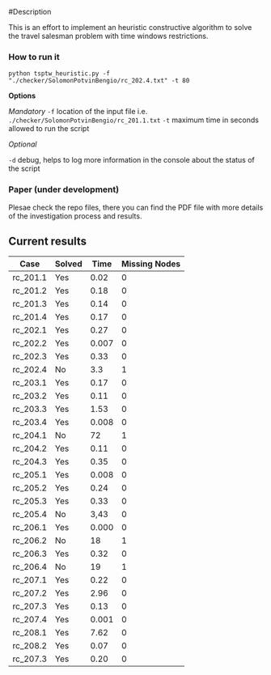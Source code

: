 #Description

This is an effort to implement an heuristic constructive algorithm to solve the travel salesman problem with time windows restrictions.

### How to run it


```
python tsptw_heuristic.py -f "./checker/SolomonPotvinBengio/rc_202.4.txt" -t 80   
```

**Options**

*Mandatory*
`-f` location of the input file i.e. `./checker/SolomonPotvinBengio/rc_201.1.txt`
`-t` maximum time in seconds allowed to run the script

*Optional*

`-d` debug, helps to log more information in the console about the status of the script



### Paper (under development)
Plesae check the repo files, there you can find the PDF file with more details of the investigation process and results.


## Current results

| Case     | Solved   | Time   | Missing Nodes |
|----------|----------|--------|---------------|
| rc_201.1 | Yes       | 0.02   | 0             |
| rc_201.2 | Yes       | 0.18   | 0             |
| rc_201.3 | Yes       | 0.14   | 0             |
| rc_201.4 | Yes       | 0.17   | 0             |
| rc_202.1 | Yes       | 0.27   | 0             |
| rc_202.2 | Yes       | 0.007  | 0             |
| rc_202.3 | Yes       | 0.33   | 0         |
| rc_202.4 | No        | 3.3    | 1         |
| rc_203.1 | Yes       | 0.17   | 0         |
| rc_203.2 | Yes       | 0.11   | 0         |
| rc_203.3 | Yes       | 1.53   | 0         |
| rc_203.4 | Yes       | 0.008  | 0         |
| rc_204.1 | No        | 72     | 1         |
| rc_204.2 | Yes       | 0.11   | 0         |
| rc_204.3 | Yes       | 0.35   | 0         |
| rc_205.1 | Yes       | 0.008  | 0         |
| rc_205.2 | Yes       | 0.24   | 0         |
| rc_205.3 | Yes       | 0.33   | 0         |
| rc_205.4 | No        | 3,43   | 0         |
| rc_206.1 | Yes       | 0.000  | 0         |
| rc_206.2 | No        | 18     | 1         |
| rc_206.3 | Yes       | 0.32   | 0         |
| rc_206.4 | No        | 19     | 1         |
| rc_207.1 | Yes       | 0.22   | 0         |
| rc_207.2 | Yes       | 2.96   | 0         |
| rc_207.3 | Yes       | 0.13   | 0         |
| rc_207.4 | Yes       | 0.001  | 0         |
| rc_208.1 | Yes       | 7.62   | 0         |
| rc_208.2 | Yes       | 0.07   | 0         |
| rc_207.3 | Yes       | 0.20   | 0         |

